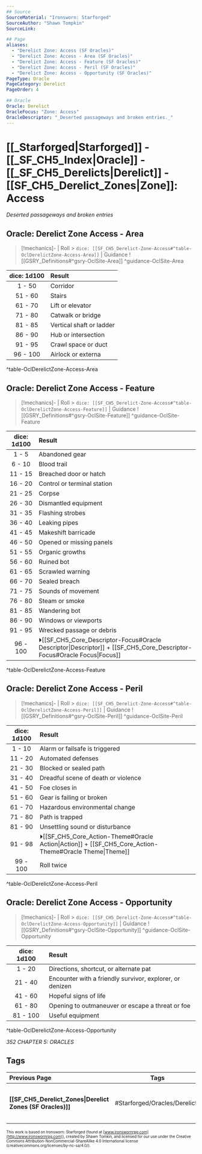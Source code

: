 ```yaml
---
## Source
SourceMaterial: "Ironsworn: Starforged"
SourceAuthor: "Shawn Tompkin"
SourceLink: 

## Page
aliases:
  - "Derelict Zone: Access (SF Oracles)"
  - "Derelict Zone: Access - Area (SF Oracles)"
  - "Derelict Zone: Access - Feature (SF Oracles)"
  - "Derelict Zone: Access - Peril (SF Oracles)"
  - "Derelict Zone: Access - Opportunity (SF Oracles)"
PageType: Oracle
PageCategory: Derelict
PageOrder: 4

## Oracle
Oracle: Derelict
OracleFocus: "Zone: Access"
OracleDescriptor: "_Deserted passageways and broken entries._"
---
```

# [[_Starforged|Starforged]] - [[_SF_CH5_Index|Oracle]] - [[_SF_CH5_Derelicts|Derelict]] - [[SF_CH5_Derelict_Zones|Zone]]: Access
_Deserted passageways and broken entries_

## Oracle: Derelict Zone Access - Area
> [!mechanics]- | Roll > `dice: [[SF_CH5_Derelict-Zone-Access#^table-OclDerelictZone-Access-Area]]` | Guidance
> ![[GSRY_Definitions#^gsry-OclSite-Area]] ^guidance-OclSite-Area

| dice: 1d100 | Result |
| :---: | :--- |
| 1 - 50 | Corridor |
| 51 - 60 | Stairs |
| 61 - 70 | Lift or elevator |
| 71 - 80 | Catwalk or bridge |
| 81 - 85 | Vertical shaft or ladder |
| 86 - 90 | Hub or intersection |
| 91 - 95 | Crawl space or duct |
| 96 - 100 | Airlock or externa |
^table-OclDerelictZone-Access-Area

## Oracle: Derelict Zone Access - Feature
> [!mechanics]- | Roll > `dice: [[SF_CH5_Derelict-Zone-Access#^table-OclDerelictZone-Access-Feature]]` | Guidance
> ![[GSRY_Definitions#^gsry-OclSite-Feature]] ^guidance-OclSite-Feature

| dice: 1d100 | Result |
| :---: | :--- |
| 1 - 5 | Abandoned gear |
| 6 - 10 | Blood trail |
| 11 - 15 | Breached door or hatch |
| 16 - 20 | Control or terminal station |
| 21 - 25 | Corpse |
| 26 - 30 | Dismantled equipment |
| 31 - 35 | Flashing strobes |
| 36 - 40 | Leaking pipes |
| 41 - 45 | Makeshift barricade |
| 46 - 50 | Opened or missing panels |
| 51 - 55 | Organic growths |
| 56 - 60 | Ruined bot |
| 61 - 65 | Scrawled warning |
| 66 - 70 | Sealed breach |
| 71 - 75 | Sounds of movement |
| 76 - 80 | Steam or smoke |
| 81 - 85 | Wandering bot |
| 86 - 90 | Windows or viewports |
| 91 - 95 | Wrecked passage or debris |
| 96 - 100 | ⏵[[SF_CH5_Core_Descriptor-Focus#Oracle Descriptor\|Descriptor]] + [[SF_CH5_Core_Descriptor-Focus#Oracle Focus\|Focus]] |
^table-OclDerelictZone-Access-Feature

## Oracle: Derelict Zone Access - Peril
> [!mechanics]- | Roll > `dice: [[SF_CH5_Derelict-Zone-Access#^table-OclDerelictZone-Access-Peril]]` | Guidance
> ![[GSRY_Definitions#^gsry-OclSite-Peril]] ^guidance-OclSite-Peril

| dice: 1d100 | Result |
| :---: | :--- |
| 1 - 10 | Alarm or failsafe is triggered |
| 11 - 20 | Automated defenses |
| 21 - 30 | Blocked or sealed path |
| 31 - 40 | Dreadful scene of death or violence |
| 41 - 50 | Foe closes in |
| 51 - 60 | Gear is failing or broken |
| 61 - 70 | Hazardous environmental change |
| 71 - 80 | Path is trapped |
| 81 - 90 | Unsettling sound or disturbance |
| 91 - 98 | ⏵[[SF_CH5_Core_Action-Theme#Oracle Action\|Action]] + [[SF_CH5_Core_Action-Theme#Oracle Theme\|Theme]] |
| 99 - 100 | Roll twice |
^table-OclDerelictZone-Access-Peril

## Oracle: Derelict Zone Access - Opportunity
> [!mechanics]- | Roll > `dice: [[SF_CH5_Derelict-Zone-Access#^table-OclDerelictZone-Access-Opportunity]]` | Guidance
> ![[GSRY_Definitions#^gsry-OclSite-Opportunity]] ^guidance-OclSite-Opportunity

| dice: 1d100 | Result |
| :---: | :--- |
| 1 - 20 | Directions, shortcut, or alternate pat |
| 21 - 40 | Encounter with a friendly survivor, explorer, or denizen |
| 41 - 60 | Hopeful signs of life |
| 61 - 80 | Opening to outmaneuver or escape a threat or foe |
| 81 - 100 | Useful equipment |
^table-OclDerelictZone-Access-Opportunity

*352 CHAPTER 5: ORACLES*

## Tags
| Previous Page | Tags | Next Page |
|:--- |:---:| ---:|
| **[[SF_CH5_Derelict_Zones\|Derelict Zones (SF Oracles)]]** | #Starforged/Oracles/Derelicts | **[[SF_CH5_Derelict-Zone-Community\|Derelict Zone: Community (SF Oracles)]]** |

<font size=-2>This work is based on Ironsworn: Starforged (found at [www.ironswornrpg.com](http://www.ironswornrpg.com)), created by Shawn Tomkin, and licensed for our use under the Creative Commons Attribution-NonCommercial-ShareAlike 4.0 International license  (creativecommons.org/licenses/by-nc-sa/4.0/).</font>